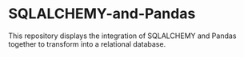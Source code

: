 # SQLALCHEMY-and-Pandas
This repository displays the integration of SQLALCHEMY and Pandas together to transform into a relational database. 
